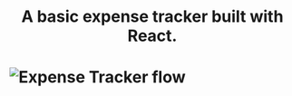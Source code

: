 <h1 align="center">
A basic expense tracker built with React.
<h1/>

![Expense Tracker flow](https://github.com/awar7118/Expense-Tracker/blob/2e144383a391c6b0619c03b043c48baa7963652f/public/giphy.gif)
